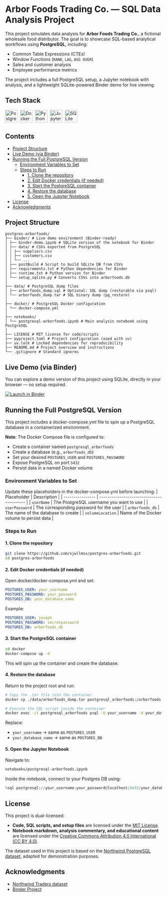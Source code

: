 # Arbor Foods Trading Co. — SQL Data Analysis Project

This project simulates data analysis for **Arbor Foods Trading Co.**, a fictional wholesale food distributor. The goal is to showcase SQL-based analytical workflows using **PostgreSQL**, including:

-   Common Table Expressions (CTEs)
-   Window Functions (`RANK`, `LAG`, `AVG OVER`)
-   Sales and customer analysis
-   Employee performance metrics

The project includes a full PostgreSQL setup, a Jupyter notebook with analysis, and a lightweight SQLite-powered Binder demo for live viewing.

## Tech Stack

<div>
  <img src="https://cdn.jsdelivr.net/gh/devicons/devicon/icons/postgresql/postgresql-original.svg" title="PostgreSQL" width="40" height="40" />&nbsp;
  <img src="https://cdn.jsdelivr.net/gh/devicons/devicon/icons/docker/docker-original.svg" title="Docker" width="40" height="40" />&nbsp;
  <img src="https://cdn.jsdelivr.net/gh/devicons/devicon/icons/python/python-original.svg" title="Python" width="40" height="40" />&nbsp;
  <img src="https://cdn.simpleicons.org/jupyter/F37626" title="Jupyter" width="40" height="40" />&nbsp;
  <img src="https://cdn.jsdelivr.net/gh/devicons/devicon/icons/sqlite/sqlite-original.svg" title="SQLite" width="40" height="40" />&nbsp;
</div>

## Contents

-   [Project Structure](#project-structure)
-   [Live Demo (via Binder)](#live-demo-via-binder)
-   [Running the Full PostgreSQL Version](#running-the-full-postgresql-version)
    -   [Environment Variables to Set](#environment-variables-to-set)
    -   [Steps to Run](#steps-to-run)
        -   [1. Clone the repository](#1-clone-the-repository)
        -   [2. Edit Docker credentials (if needed)](#2-edit-docker-credentials-if-needed)
        -   [3. Start the PostgreSQL container](#3-start-the-postgresql-container)
        -   [4. Restore the database](#4-restore-the-database)
        -   [5. Open the Jupyter Notebook](#5-open-the-jupyter-notebook)
-   [License](#license)
-   [Acknowledgments](#acknowledgments)

## Project Structure

```
postgres-arborfoods/
├── binder/ # Live demo environment (Binder-ready)
│ ├── binder-demo.ipynb # SQLite version of the notebook for Binder
│ ├── data/ # CSVs exported from PostgreSQL
│ │ ├── suppliers.csv
│ │ ├── customers.csv
│ │ └── ...
│ ├── postBuild # Script to build SQLite DB from CSVs
│ ├── requirements.txt # Python dependencies for Binder
│ ├── runtime.txt # Python version for Binder
│ └── setup_sqlite.py # Converts CSVs into arborfoods.db
│
├── data/ # PostgreSQL dump files
│ ├── arborfoods_dump.sql # Optional: SQL dump (restorable via psql)
│ └── arborfoods_dump.tar # SQL binary dump (pg_restore)
│
├── docker/ # PostgreSQL Docker configuration
│ └── docker-compose.yml
│
├── notebooks/
│ └── postgresql-arborfoods.ipynb # Main analysis notebook using PostgreSQL
│
├── LICENSE # MIT license for code/scripts
├── pyproject.toml # Project configuration (used with uv)
├── uv.lock # Locked dependencies for reproducibility
├── README.md # Project overview and instructions
└── .gitignore # Standard ignores
```

## Live Demo (via Binder)

You can explore a demo version of this project using SQLite, directly in your browser — no setup required.

[![Launch in Binder](https://mybinder.org/badge_logo.svg)](https://mybinder.org/v2/gh/xjwllmsx/postgres-arborfoods/HEAD?filepath=binder/binder-demo.ipynb)

## Running the Full PostgreSQL Version

This project includes a docker-compose.yml file to spin up a PostgreSQL database in a containerized environment.

**Note**: The Docker Compose file is configured to:

-   Create a container named `postgresql_arborfoods`
-   Create a database (e.g., `arborfoods_db`)
-   Set your desired `POSTGRES_USER` and `POSTGRES_PASSWORD`
-   Expose PostgreSQL on port `5432`
-   Persist data in a named Docker volume

### Environment Variables to Set

Update these placeholders in the docker-compose.yml before launching:
| Placeholder | Description |
| ---------------- | ----------------------------------------- |
| `userName` | The PostgreSQL username you want to use |
| `userPassword` | The corresponding password for the user |
| `arborfoods_db` | The name of the database to create |
| `volumeLocation` | Name of the Docker volume to persist data |

### Steps to Run

#### 1. Clone the repository

```bash
git clone https://github.com/xjwllmsx/postgres-arborfoods.git
cd postgres-arborfoods
```

#### 2. Edit Docker credentials (if needed)

Open docker/docker-compose.yml and set:

```yaml
POSTGRES_USER: your_username
POSTGRES_PASSWORD: your_password
POSTGRES_DB: your_database_name
```

Example:

```yaml
POSTGRES_USER: joseph
POSTGRES_PASSWORD: secretpassword
POSTGRES_DB: arborfoods_db
```

#### 3. Start the PostgreSQL container

```bash
cd docker
docker-compose up -d
```

This will spin up the container and create the database.

#### 4. Restore the database

Return to the project root and run:

```bash
# Copy the .tar file into the container
docker cp ./data/arborfoods_dump.tar postgresql_arborfoods:/arborfoods.tar

# Execute the SQL script inside the container
docker exec -it postgresql_arborfoods psql -U your_username -d your_database_name -f /arborfoods.tar
```

Replace:

-   `your_username` → same as `POSTGRES_USER`
-   `your_database_name` → same as `POSTGRES_DB`

#### 5. Open the Jupyter Notebook

Navigate to:

```bash
notebooks/postgresql-arborfoods.ipynb
```

Inside the notebook, connect to your Postgres DB using:

```python
%sql postgresql://your_username:your_password@localhost:5432/your_database_name
```

## License

This project is dual-licensed:

-   **Code, SQL scripts, and setup files** are licensed under the [MIT License](LICENSE).
-   **Notebook markdown, analysis commentary, and educational content** are licensed under the [Creative Commons Attribution 4.0 International (CC BY 4.0)](https://creativecommons.org/licenses/by/4.0/).

The dataset used in this project is based on the [Northwind PostgreSQL dataset](https://github.com/pthom/northwind_psql/tree/master), adapted for demonstration purposes.

## Acknowledgments

-   [Northwind Traders dataset](https://github.com/pthom/northwind_psql/tree/master)
-   [Binder Project](https://mybinder.org/)
